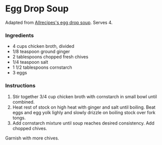 # Egg Drop Soup

Adapted from [Allrecipes's egg drop soup](http://allrecipes.com/Recipe/Restaurant-Style-Egg-Drop-Soup/Detail.aspx). Serves 4.

### Ingredients

- 4 cups chicken broth, divided
- 1/8 teaspoon ground ginger
- 2 tablespoons chopped fresh chives
- 1/4 teaspoon salt
- 1 1/2 tablespoons cornstarch
- 3 eggs

### Instructions

1. Stir together 3/4 cup chicken broth with cornstarch in small bowl until combined.
2. Heat rest of stock on high heat with ginger and salt until boiling. Beat eggs and egg yolk lighly and slowly drizzle on boiling stock over fork tongs.
3. Add cornstarch mixture until soup reaches desired consistency. Add chopped chives.

Garnish with more chives.